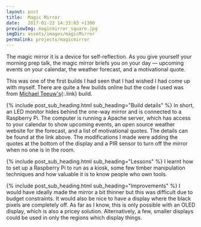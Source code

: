 ```yaml
---
layout: post
title:  Magic Mirror
date:   2017-01-22 14:33:03 +1300
previewImg: magicmirror_square.jpg
imgDir: assets/images/magicMirror
permalink: projects/magicmirror
---
```

The magic mirror it is a device for self-reflection. As you give yourself your morning prep talk, the magic mirror briefs you on your day &mdash; upcoming events on your calendar, the weather forecast, and a motivational quote.

This was one of the first builds I had seen that I had wished I had come up with myself. There are quite a few builds online but the code I used was from [Michael Teeuw's](http://michaelteeuw.nl/tagged/magicmirror){:.link} build. 

{% include post_sub_heading.html sub_heading="Build details" %}
In short, an LED monitor hides behind the one-way mirror and is connected to a Raspberry Pi. The computer is running a Apache server, which has access to your calendar to show upcoming events, an open source weather website for the forecast, and a list of motivational quotes. The details can be found at the link above. The modifications I made were adding the quotes at the bottom of the display and a PIR sensor to turn off the mirror when no one is in the room. 

{% include post_sub_heading.html sub_heading="Lessons" %}
I learnt how to set up a Raspberry Pi to run as a kiosk, some few timber manipulation techniques and how valuable it is to know people who own tools.

{% include post_sub_heading.html sub_heading="Improvements" %}
I would have ideally made the mirror a bit thinner but this was difficult due to budget constraints. It would also be nice to have a display where the black pixels are completely off. As far as I know, this is only possible with an OLED display, which is also a pricey solution. Alternatively, a few, smaller displays could be used in only the regions which display things.